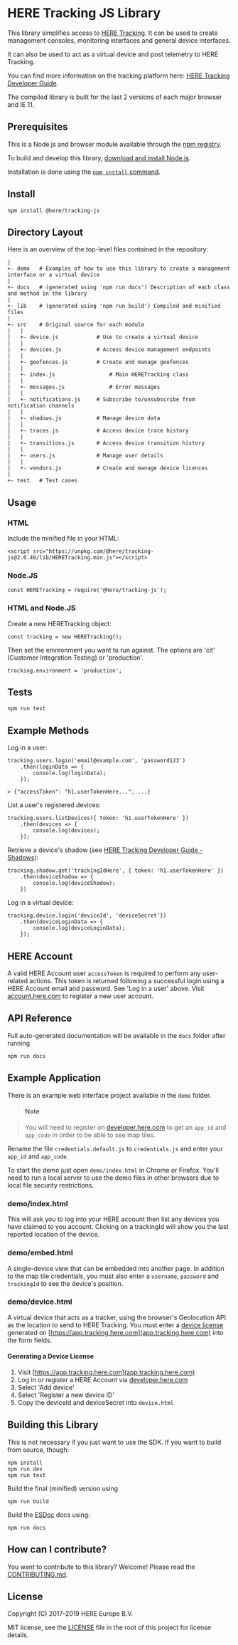 # HERE Tracking JS Library

This library simplifies access to [HERE Tracking](https://tracking.here.com). It can be used to create management consoles, monitoring interfaces and general device interfaces.

It can also be used to act as a virtual device and post telemetry to HERE Tracking.

You can find more information on the tracking platform here: [HERE Tracking Developer Guide](https://developer.here.com/documentation/tracking/index.html).

The compiled library is built for the last 2 versions of each major browser and IE 11.

## Prerequisites

This is a Node.js and browser module available through the [npm registry](https://npmjs.com).

To build and develop this library, [download and install Node.js](https://nodejs.org/en/download/).

Installation is done using the [`npm install` command](https://docs.npmjs.com/getting-started/installing-npm-packages-locally).

## Install

    npm install @here/tracking-js

## Directory Layout

Here is an overview of the top-level files contained in the repository:

    |
    +- demo   # Examples of how to use this library to create a management interface or a virtual device
    |
    +- docs   # (generated using 'npm run docs') Description of each class and method in the library
    |
    +- lib    # (generated using 'npm run build') Compiled and minified files
    |
    +- src    # Original source for each module
    |   |
    |   +- device.js            # Use to create a virtual device
    |   |
    |   +- devices.js           # Access device management endpoints
    |   |
    |   +- geofences.js         # Create and manage geofences
    |   |
    |   +- index.js                 # Main HERETracking class
    |   |
    |   +- messages.js              # Error messages
    |   |
    |   +- notifications.js     # Subscribe to/unsubscribe from notification channels
    |   |
    |   +- shadows.js           # Manage device data
    |   |
    |   +- traces.js            # Access device trace history
    |   |
    |   +- transitions.js       # Access device transition history
    |   |
    |   +- users.js             # Manage user details
    |   |
    |   +- vendors.js           # Create and manage device licences
    |
    +- test   # Test cases

## Usage

### HTML

Include the minified file in your HTML:

    <script src="https://unpkg.com/@here/tracking-js@2.0.40/lib/HERETracking.min.js"></script>

### Node.JS

    const HERETracking = require('@here/tracking-js');

### HTML and Node.JS

Create a new HERETracking object:

    const tracking = new HERETracking();

Then set the environment you want to run against. The options are 'cit' (Customer Integration Testing) or 'production'.

    tracking.environment = 'production';

## Tests

    npm run test

## Example Methods

Log in a user:

    tracking.users.login('email@example.com', 'password123')
        .then(loginData => {
            console.log(loginData);
        });

    > {"accessToken": "h1.userTokenHere...", ...}

List a user's registered devices:

    tracking.users.listDevices({ token: 'h1.userTokenHere' })
        .then(devices => {
            console.log(devices);
        });

Retrieve a device's shadow (see [HERE Tracking Developer Guide - Shadows](https://developer.here.com/documentation/tracking/topics/shadows.html)):

    tracking.shadow.get('trackingIdHere', { token: 'h1.userTokenHere' })
        .then(deviceShadow => {
            console.log(deviceShadow);
        })

Log in a virtual device:

    tracking.device.login('deviceId', 'deviceSecret'})
        .then(deviceLoginData => {
            console.log(deviceLoginData);
        });

## HERE Account

A valid HERE Account user `accessToken` is required to perform any user-related actions. This token is returned following a successful login using a HERE Account email and password. See 'Log in a user' above. Visit [account.here.com](https://account.here.com/) to register a new user account.

## API Reference

Full auto-generated documentation will be available in the `docs` folder after running

    npm run docs

## Example Application

There is an example web interface project available in the `demo` folder.

> #### Note

> You will need to register on [developer.here.com](http://developer.here.com) to get an `app_id` and `app_code` in order to be able to see map tiles.

Rename the file `credentials.default.js` to `credentials.js` and enter your `app_id` and `app_code`.

To start the demo just open `demo/index.html` in Chrome or Firefox. You'll need to run a local server to use the demo files in other browsers due to local file security restrictions.

### demo/index.html

This will ask you to log into your HERE account then list any devices you have claimed to you account. Clicking on a trackingId will show you the last reported location of the device.

### demo/embed.html

A single-device view that can be embedded into another page. In addition to the map tile credentials, you must also enter a `username`, `password` and `trackingId` to see the device's position.

### demo/device.html

A virtual device that acts as a tracker, using the browser's Geolocation API as the location to send to HERE Tracking. You must enter a [device license](https://developer.here.com/documentation/tracking/topics/device-license.html.) generated on [https://app.tracking.here.com](app.tracking.here.com) into the form fields.

#### Generating a Device License

 1. Visit [https://app.tracking.here.com](app.tracking.here.com)
 2. Log in or register a HERE Account via [developer.here.com](http://developer.here.com)
 3. Select 'Add device'
 4. Select 'Register a new device ID'
 5. Copy the deviceId and deviceSecret into `device.html`

## Building this Library

This is not necessary if you just want to use the SDK. If you want to build from source, though:

    npm install
    npm run dev
    npm run test

Build the final (minified) version using

    npm run build

Build the [ESDoc](https://esdoc.org/) docs using:

    npm run docs

## How can I contribute?

You want to contribute to this library? Welcome! Please read the [CONTRIBUTING.md](CONTRIBUTING.md).

## License

Copyright (C) 2017-2019 HERE Europe B.V.

MIT license, see the [LICENSE](LICENSE) file in the root of this project for license details.